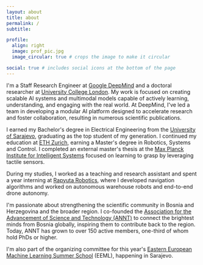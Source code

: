 ```yaml
---
layout: about
title: about
permalink: /
subtitle:

profile:
  align: right
  image: prof_pic.jpg
  image_circular: true # crops the image to make it circular

social: true # includes social icons at the bottom of the page
---
```


I'm a Staff Research Engineer at [Google DeepMind](https://deepmind.google/) and a doctoral researcher at [University College London](https://www.ucl.ac.uk/). My work is focused on creating scalable AI systems and multimodal models capable of actively learning, understanding, and engaging with the real world. At DeepMind, I've led a team in developing a modular AI platform designed to accelerate research and foster collaboration, resulting in numerous scientific publications.

I earned my Bachelor's degree in Electrical Engineering from the [University of Sarajevo](https://www.unsa.ba/en), graduating as the top student of my generation. I continued my education at [ETH Zurich](https://ethz.ch/en.html), earning a Master's degree in Robotics, Systems and Control. I completed an external master's thesis at the [Max Planck Institute for Intelligent Systems](https://is.mpg.de/) focused on learning to grasp by leveraging tactile sensors.

During my studies, I worked as a teaching and research assistant and spent a year interning at [Rapyuta Robotics](https://www.rapyuta-robotics.com/), where I developed navigation algorithms and worked on autonomous warehouse robots and end-to-end drone autonomy.

I'm passionate about strengthening the scientific community in Bosnia and Herzegovina and the broader region. I co-founded the [Association for the Advancement of Science and Technology (ANNT)](https://annt.ba/) to connect the brightest minds from Bosnia globally, inspiring them to contribute back to the region. Today, ANNT has grown to over 150 active members, one-third of whom hold PhDs or higher.

I'm also part of the organizing committee for this year's [Eastern European Machine Learning Summer School](https://www.eeml.eu) (EEML), happening in Sarajevo.

